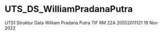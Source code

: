 # UTS_DS_WilliamPradanaPutra
UTS1 Struktur Data William Pradana Putra TIF RM 22A 20552011121
19 Nov 2022
